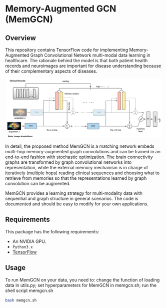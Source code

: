 # Memory-Augmented GCN (MemGCN)

## Overview

This repository contains TensorFlow code for implementing Memory-Augmented Graph Convolutional Network multi-modal data learning in healthcare. The rationale behind the model is that both patient health records and neuroimages are important for disease understanding because of their complementary aspects of diseases.  

<p align="center"><img src="images/overview.png" alt="Memory-base Graph Convolutional Network for brain connectivity graphs with clinical records" width="500"></p>

In detail, the proposed method MemGCN is a matching network embeds multi-hop memory-augmented graph convolutions and can be trained in an end-to-end fashion with stochastic optimization. The brain connectivity graphs are transformed by graph convolutional networks into representation, while the external memory mechanism is in charge of iteratively (multiple hops) reading clinical sequences and choosing what to retrieve from memories so that the representations learned by graph convolution can be augmented.

MemGCN provides a learning strategy for multi-modality data with sequential and graph structure in general scenarios. The code is documented and should be easy to modify for your own applications.      


## Requirements
This package has the following requirements:
* An NVIDIA GPU.
* `Python3.x`
* [TensorFlow](https://github.com/tensorflow/tensorflow)

## Usage
To run MemGCN on your data, you need to: change the function of loading data in utils.py; set hyperparameters for MemGCN in memgcn.sh; run the shell script memgcn.sh
```bash
bash memgcn.sh
```
